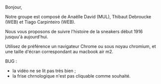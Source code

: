 Bonjour, 

Notre groupe est composé de Anaëlle David (MUL), Thibaut Debroucke (WEB) et Tiago Carpinteiro (WEB). 

Nous vous proposons de suivre l'histoire de la sneakers début 1916 jusquu'à aujourd'hui. 

Utilisez de préférence un navigateur Chrome ou sous noyau chromium, et une taille d'écran correspondant au macbook air m2. 


BUG : 
- la vidéo ne se lit pas très bien ;
- la frise chrnologique n'est pas cliquable comme souhaité. 
